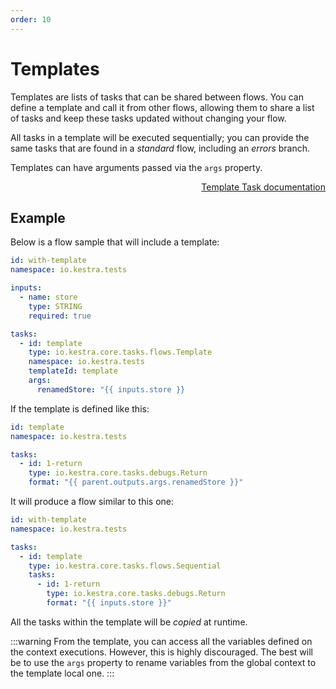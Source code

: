 ```yaml
---
order: 10
---
```

# Templates

Templates are lists of tasks that can be shared between flows. You can define a template and call it from other flows, allowing them to share a list of tasks and keep these tasks updated without changing your flow.

All tasks in a template will be executed sequentially; you can provide the same tasks that are found in a *standard* flow, including an *errors* branch.

Templates can have arguments passed via the `args` property.

<div style="text-align: right">
    <a class="btn btn-primary" href="/plugins/core/tasks/flows/io.kestra.core.tasks.flows.Template">Template Task documentation</a>
</div>

## Example

Below is a flow sample that will include a template:
```yaml
id: with-template
namespace: io.kestra.tests

inputs:
  - name: store
    type: STRING
    required: true

tasks:
  - id: template
    type: io.kestra.core.tasks.flows.Template
    namespace: io.kestra.tests
    templateId: template
    args:
      renamedStore: "{{ inputs.store }}
```

If the template is defined like this:

```yaml
id: template
namespace: io.kestra.tests

tasks:
  - id: 1-return
    type: io.kestra.core.tasks.debugs.Return
    format: "{{ parent.outputs.args.renamedStore }}"
```

It will produce a flow similar to this one:

```yaml
id: with-template
namespace: io.kestra.tests

tasks:
  - id: template
    type: io.kestra.core.tasks.flows.Sequential
    tasks:
      - id: 1-return
        type: io.kestra.core.tasks.debugs.Return
        format: "{{ inputs.store }}"
```

All the tasks within the template will be *copied* at runtime.

:::warning
From the template, you can access all the variables defined on the context executions. However, this is highly discouraged. The best will be to use the `args` property to rename variables from the global context to the template local one.
:::

